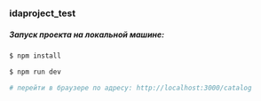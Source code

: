 ### idaproject_test

##### Запуск проекта на локальной машине:

```bash
$ npm install

$ npm run dev

# перейти в браузере по адресу: http://localhost:3000/catalog
```


